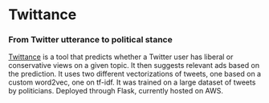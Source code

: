 # Twittance
### From Twitter utterance to political stance

[Twittance](http://www.twittance.com) is a tool that predicts whether a Twitter user has liberal or conservative views on a given
topic. It then suggests relevant ads based on the prediction. 
It uses two different vectorizations of tweets, one based on a custom word2vec, 
one on tf-idf. It was trained on a large dataset of tweets by politicians. 
Deployed through Flask, currently hosted on AWS. 
